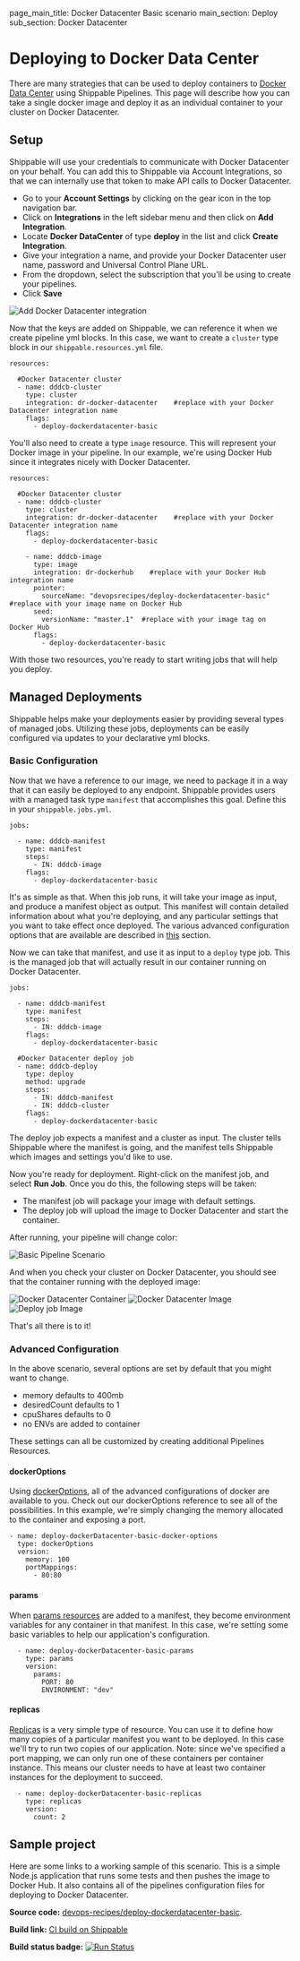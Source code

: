 page_main_title: Docker Datacenter Basic scenario
main_section: Deploy
sub_section: Docker Datacenter

# Deploying to Docker Data Center
There are many strategies that can be used to deploy containers to [Docker Data Center](https://www.docker.com/enterprise-edition#/container_management) using Shippable Pipelines.  This page will describe how you can take a single docker image and deploy it as an individual container to your cluster on Docker Datacenter.

## Setup

Shippable will use your credentials to communicate with Docker Datacenter on your behalf. You can add this to Shippable via Account Integrations, so that we can internally use that token to make API calls to Docker Datacenter.

- Go to your **Account Settings** by clicking on the gear icon in the top navigation bar.
- Click on **Integrations** in the left sidebar menu and then click on **Add Integration**.
- Locate **Docker DataCenter** of type **deploy** in the list and click **Create Integration**.
- Give your integration a name, and provide your Docker Datacenter user name, password and Universal Control Plane URL.
- From the dropdown, select the subscription that you'll be using to create your pipelines.
- Click **Save**

<img src="/images/platform/integrations/docker-datacenter-integration.png" alt="Add Docker Datacenter integration">


Now that the keys are added on Shippable, we can reference it when we create pipeline yml blocks.  In this case, we want to create a `cluster` type block in our `shippable.resources.yml` file.
```
resources:

  #Docker Datacenter cluster
  - name: dddcb-cluster
    type: cluster
    integration: dr-docker-datacenter    #replace with your Docker Datacenter integration name
    flags:
      - deploy-dockerdatacenter-basic
```

You'll also need to create a type `image` resource.  This will represent your Docker image in your pipeline.  In our example, we're using Docker Hub since it integrates nicely with Docker Datacenter.

```
resources:

  #Docker Datacenter cluster
  - name: dddcb-cluster
    type: cluster
    integration: dr-docker-datacenter    #replace with your Docker Datacenter integration name
    flags:
      - deploy-dockerdatacenter-basic

    - name: dddcb-image
      type: image
      integration: dr-dockerhub    #replace with your Docker Hub integration name
      pointer:
        sourceName: "devopsrecipes/deploy-dockerdatacenter-basic"  #replace with your image name on Docker Hub
      seed:
        versionName: "master.1"  #replace with your image tag on Docker Hub
      flags:
        - deploy-dockerdatacenter-basic
```

With those two resources, you're ready to start writing jobs that will help you deploy.


## Managed Deployments
Shippable helps make your deployments easier by providing several types of managed jobs.  Utilizing these jobs, deployments can be easily configured via updates to your declarative yml blocks.

### Basic Configuration
Now that we have a reference to our image, we need to package it in a way that it can easily be deployed to any endpoint.  Shippable provides users with a managed task type `manifest` that accomplishes this goal.  Define this in your `shippable.jobs.yml`.

```
jobs:

  - name: dddcb-manifest
    type: manifest
    steps:
      - IN: dddcb-image
    flags:
      - deploy-dockerdatacenter-basic

```
It's as simple as that.  When this job runs, it will take your image as input, and produce a manifest object as output.  This manifest will contain detailed information about what you're deploying, and any particular settings that you want to take effect once deployed.  The various advanced configuration options that are available are described in [this](/platform/workflow/resource/dockeroptions/) section.

Now we can take that manifest, and use it as input to a `deploy` type job.  This is the managed job that will actually result in our container running on Docker Datacenter.

```
jobs:

  - name: dddcb-manifest
    type: manifest
    steps:
      - IN: dddcb-image
    flags:
      - deploy-dockerdatacenter-basic

  #Docker Datacenter deploy job
  - name: dddcb-deploy
    type: deploy
    method: upgrade
    steps:
      - IN: dddcb-manifest
      - IN: dddcb-cluster
    flags:
      - deploy-dockerdatacenter-basic
```

The deploy job expects a manifest and a cluster as input.  The cluster tells Shippable where the manifest is going, and the manifest tells Shippable which images and settings you'd like to use.

Now you're ready for deployment.  Right-click on the manifest job, and select **Run Job**.  Once you do this, the following steps will be taken:

- The manifest job will package your image with default settings.
- The deploy job will upload the image to Docker Datacenter and start the container.

After running, your pipeline will change color:

![Basic Pipeline Scenario](https://github.com/devops-recipes/deploy-dockerdatacenter-basic/raw/master/public/resources/images/pipeline-view.png)

And when you check your cluster on Docker Datacenter, you should see that the container running with the deployed image:

![Docker Datacenter Container](https://github.com/devops-recipes/deploy-dockerdatacenter-basic/raw/master/public/resources/images/ddc-container.png)
![Docker Datacenter Image](https://github.com/devops-recipes/deploy-dockerdatacenter-basic/raw/master/public/resources/images/ddc-deployed-image.png)
![Deploy job Image](https://github.com/devops-recipes/deploy-dockerdatacenter-basic/raw/master/public/resources/images/deploy-job-view.png)

That's all there is to it!

### Advanced Configuration
In the above scenario, several options are set by default that you might want to change.

- memory defaults to 400mb
- desiredCount defaults to 1
- cpuShares defaults to 0
- no ENVs are added to container

These settings can all be customized by creating additional Pipelines Resources.

#### dockerOptions
Using [dockerOptions](../platform/workflow/resource/dockeroptions), all of the advanced configurations of docker are available to you. Check out our dockerOptions reference to see all of the possibilities. In this example, we're simply changing the memory allocated to the container and exposing a port.
```
- name: deploy-dockerDatacenter-basic-docker-options
  type: dockerOptions
  version:
    memory: 100
    portMappings:
      - 80:80
```
#### params
When [params resources](../platform/workflow/resource/params) are added to a manifest, they become environment variables for any container in that manifest.  In this case, we're setting some basic variables to help our application's configuration.

```
  - name: deploy-dockerDatacenter-basic-params
    type: params
    version:
      params:
        PORT: 80
        ENVIRONMENT: "dev"
```

#### replicas
[Replicas](../platform/workflow/resource/replicas) is a very simple type of resource. You can use it to define how many copies of a particular manifest you want to be deployed. In this case we'll try to run two copies of our application. Note: since we've specified a port mapping, we can only run one of these containers per container instance.  This means our cluster needs to have at least two container instances for the deployment to succeed.
```
  - name: deploy-dockerDatacenter-basic-replicas
    type: replicas
    version:
      count: 2
```

## Sample project

Here are some links to a working sample of this scenario. This is a simple Node.js application that runs some tests and then pushes
the image to Docker Hub. It also contains all of the pipelines configuration files for deploying to Docker Datacenter.

**Source code:**  [devops-recipes/deploy-dockerdatacenter-basic](https://github.com/devops-recipes/deploy-dockerdatacenter-basic).

**Build link:** [CI build on Shippable](https://app.shippable.com/github/devops-recipes/deploy-dockerdatacenter-basic/runs/7/1/console)

**Build status badge:** [![Run Status](https://api.shippable.com/projects/5900dae386175d07005d4890/badge?branch=master)](https://app.shippable.com/github/devops-recipes/deploy-dockerdatacenter-basic)
